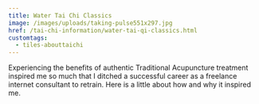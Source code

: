 ```yaml
---
title: Water Tai Chi Classics
image: /images/uploads/taking-pulse551x297.jpg
href: /tai-chi-information/water-tai-qi-classics.html
customtags:
  - tiles-abouttaichi
---
```

Experiencing the benefits of authentic Traditional Acupuncture treatment inspired me so much that I ditched a successful career as a freelance internet consultant to retrain. Here is a little about how and why it inspired me.